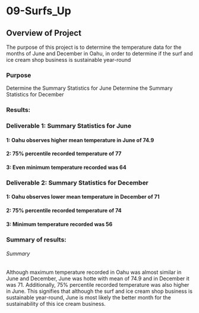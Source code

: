 # 09-Surfs_Up

## Overview of Project
The purpose of this project is to determine the temperature data for the months of June and December in Oahu, in order to determine if the surf and ice cream shop business is sustainable year-round

### Purpose
 Determine the Summary Statistics for June
 Determine the Summary Statistics for December

### Results: 

### Deliverable 1: Summary Statistics for June
####  1: Oahu observes higher mean temperature in June of 74.9 
####  2: 75% percentile recorded temperature of 77
####  3: Even minimum temperature recorded was 64


### Deliverable 2: Summary Statistics for December
####  1: Oahu observes lower mean temperature in December of 71 
####  2: 75% percentile recorded temperature of 74
####  3: Minimum temperature recorded was 56

### Summary of results: 

###### Summary 
Although maximum temperature recorded in Oahu was almost similar in June and December, June was  hotte with mean of 74.9 and in December it was 71. Additionally, 75% percentile recorded temperature was also higher in June. This signifies that although the surf and ice cream shop business is sustainable year-round, June is most likely the better month for the sustainability of this ice cream business.

